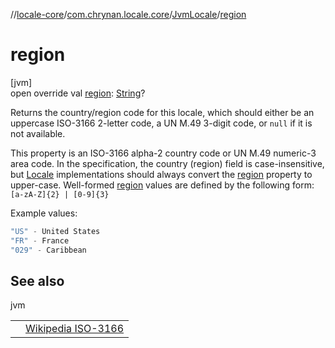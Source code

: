 //[locale-core](../../../index.md)/[com.chrynan.locale.core](../index.md)/[JvmLocale](index.md)/[region](region.md)

# region

[jvm]\
open override val [region](region.md): [String](https://kotlinlang.org/api/latest/jvm/stdlib/kotlin/-string/index.html)?

Returns the country/region code for this locale, which should either be an uppercase ISO-3166 2-letter code, a UN M.49 3-digit code, or `null` if it is not available.

This property is an ISO-3166 alpha-2 country code or UN M.49 numeric-3 area code. In the specification, the country (region) field is case-insensitive, but [Locale](../-locale/index.md#-1762194833%2FExtensions%2F-1283056228) implementations should always convert the [region](region.md) property to upper-case. Well-formed [region](region.md) values are defined by the following form: `[a-zA-Z]{2} | [0-9]{3}`

Example values:

```kotlin
"US" - United States
"FR" - France
"029" - Caribbean
```

## See also

jvm

| | |
|---|---|
|  | [Wikipedia ISO-3166](https://en.wikipedia.org/wiki/ISO_3166) |
